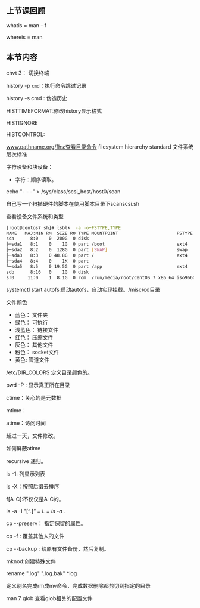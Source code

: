 ## 上节课回顾
whatis = man - f 

whereis = man 
## 本节内容

chvt 3： 切换终端

history -p `cmd`：执行命令跳过记录

history -s cmd :  伪造历史

HISTTIMEFORMAT:修改history显示格式

HISTIGNORE

HISTCONTROL:


www.pathname.org/fhs:查看目录命令
filesystem hierarchy standard
文件系统层次标准


字符设备和块设备：
* 字符：顺序读取。

echo "- - -" > /sys/class/scsi_host/host0/scan

自己写一个扫描硬件的脚本在使用脚本目录下scanscsi.sh

查看设备文件系统和类型
```bash
[root@centos7 sh]# lsblk  -a -o+FSTYPE,TYPE
NAME   MAJ:MIN RM  SIZE RO TYPE MOUNTPOINT                      FSTYPE  TYPE
sda      8:0    0  200G  0 disk                                         disk
├─sda1   8:1    0    1G  0 part /boot                           ext4    part
├─sda2   8:2    0  128G  0 part [SWAP]                          swap    part
├─sda3   8:3    0 48.8G  0 part /                               ext4    part
├─sda4   8:4    0    1K  0 part                                         part
└─sda5   8:5    0 19.5G  0 part /app                            ext4    part
sdb      8:16   0    1G  0 disk                                         disk
sr0     11:0    1  8.1G  0 rom  /run/media/root/CentOS 7 x86_64 iso9660 rom

```
systemctl start autofs:启动autofs，自动实现挂载。/misc/cd目录

文件颜色
* 蓝色： 文件夹
* 绿色： 可执行
* 浅蓝色： 链接文件
* 红色： 压缩文件
* 灰色： 其他文件
* 粉色： socket文件
* 黄色: 管道文件

/etc/DIR_COLORS 定义目录颜色的。

pwd -P : 显示真正所在目录

ctime：关心的是元数据

mtime：

atime：访问时间

超过一天，文件修改。

如何屏蔽atime 

recursive 递归。

ls -1: 列显示列表

ls -X：按照后缀去排序

f[A-C]:不仅仅是A-C的。

ls -a  -I "[^.]*"  = l. = ls -a .* 

cp --preserv： 指定保留的属性。

cp -f : 覆盖其他人的文件

cp --backup : 给原有文件备份，然后复制。


mknod:创建特殊文件

rename ".log" ".log.bak" *log

定义别名完成rm成mv命令，完成数据删除都剪切到指定的目录

man 7 glob 查看glob相关的配置文件

































